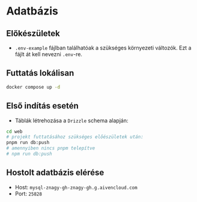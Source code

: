 # Adatbázis

## Előkészületek

- `.env-example` fájlban találhatóak a szükséges környezeti változók. Ezt a fájlt át kell nevezni `.env`-re.

## Futtatás lokálisan

```bash
docker compose up -d
```

## Első indítás esetén

- Táblák létrehozása a `Drizzle` schema alapján:

```bash
cd web
# projekt futtatásához szükséges előészületek után:
pnpm run db:push
# amennyiben nincs pnpm telepítve
# npm run db:push
```

## Hostolt adatbázis elérése

- Host: `mysql-znagy-gh-znagy-gh.g.aivencloud.com`
- Port: `25828`
